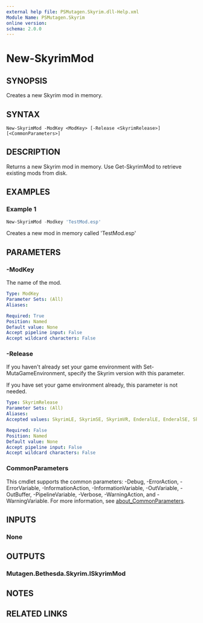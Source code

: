 ```yaml
---
external help file: PSMutagen.Skyrim.dll-Help.xml
Module Name: PSMutagen.Skyrim
online version:
schema: 2.0.0
---
```


# New-SkyrimMod

## SYNOPSIS
Creates a new Skyrim mod in memory.

## SYNTAX

```
New-SkyrimMod -ModKey <ModKey> [-Release <SkyrimRelease>] [<CommonParameters>]
```

## DESCRIPTION
Returns a new Skyrim mod in memory. Use Get-SkyrimMod to retrieve existing mods from disk.

## EXAMPLES

### Example 1
```powershell
New-SkyrimMod -Modkey 'TestMod.esp'
```

Creates a new mod in memory called 'TestMod.esp'

## PARAMETERS

### -ModKey
The name of the mod.

```yaml
Type: ModKey
Parameter Sets: (All)
Aliases:

Required: True
Position: Named
Default value: None
Accept pipeline input: False
Accept wildcard characters: False
```

### -Release
If you haven't already set your game environment with Set-MutaGameEnvironment, specify the Skyrim version with this parameter.

If you have set your game environment already, this parameter is not needed.

```yaml
Type: SkyrimRelease
Parameter Sets: (All)
Aliases:
Accepted values: SkyrimLE, SkyrimSE, SkyrimVR, EnderalLE, EnderalSE, SkyrimSEGog

Required: False
Position: Named
Default value: None
Accept pipeline input: False
Accept wildcard characters: False
```

### CommonParameters
This cmdlet supports the common parameters: -Debug, -ErrorAction, -ErrorVariable, -InformationAction, -InformationVariable, -OutVariable, -OutBuffer, -PipelineVariable, -Verbose, -WarningAction, and -WarningVariable. For more information, see [about_CommonParameters](http://go.microsoft.com/fwlink/?LinkID=113216).

## INPUTS

### None

## OUTPUTS

### Mutagen.Bethesda.Skyrim.ISkyrimMod

## NOTES

## RELATED LINKS
